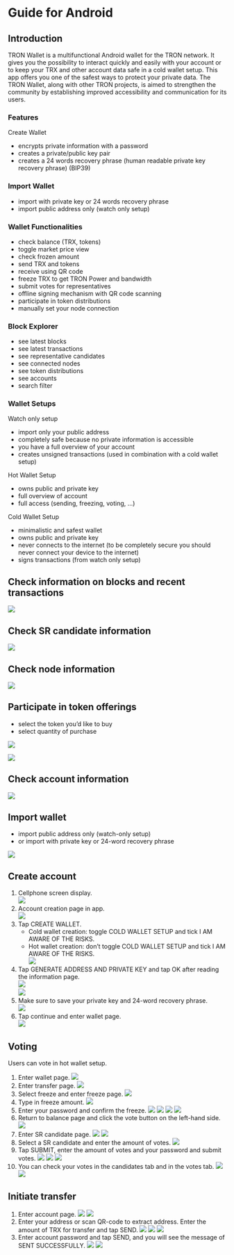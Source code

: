 # Guide for Android

## Introduction

TRON Wallet is a multifunctional Android wallet for the TRON network. It gives you the possibility to interact quickly and easily with your account or to keep your TRX and other account data safe in a cold wallet setup. This app offers you one of the safest ways to protect your private data. The TRON Wallet, along with other TRON projects, is aimed to strengthen the community by establishing improved accessibility and communication for its users.

### Features
Create Wallet
+ encrypts private information with a password
+ creates a private/public key pair
+ creates a 24 words recovery phrase (human readable private key recovery phrase) (BIP39)

### Import Wallet
+ import with private key or 24 words recovery phrase
+ import public address only (watch only setup)

### Wallet Functionalities
+ check balance (TRX, tokens)
+ toggle market price view
+ check frozen amount
+ send TRX and tokens
+ receive using QR code
+ freeze TRX to get TRON Power and bandwidth
+ submit votes for representatives
+ offline signing mechanism with QR code scanning
+ participate in token distributions
+ manually set your node connection

### Block Explorer
+ see latest blocks
+ see latest transactions
+ see representative candidates
+ see connected nodes
+ see token distributions
+ see accounts
+ search filter

### Wallet Setups

Watch only setup
+ import only your public address
+ completely safe because no private information is accessible
+ you have a full overview of your account
+ creates unsigned transactions (used in combination with a cold wallet setup)

Hot Wallet Setup
+ owns public and private key
+ full overview of account
+ full access (sending, freezing, voting, ...)

Cold Wallet Setup
+ minimalistic and safest wallet
+ owns public and private key
+ never connects to the internet (to be completely secure you should never connect your device to the internet)
+ signs transactions (from watch only setup)

## Check information on blocks and recent transactions  

![](https://raw.githubusercontent.com/ybhgenius/Documentation/master/images/Wallet_for_Android/查看相关信息/区块和交易信息.png)

## Check SR candidate information  

![](https://raw.githubusercontent.com/ybhgenius/Documentation/master/images/Wallet_for_Android/查看相关信息/查看SP候选信息.png)

## Check node information  

![](https://raw.githubusercontent.com/ybhgenius/Documentation/master/images/Wallet_for_Android/查看相关信息/查看节点信息.png)

## Participate in token offerings
   + select the token you’d like to buy
   + select quantity of purchase  

![](https://raw.githubusercontent.com/ybhgenius/Documentation/master/images/Wallet_for_Android/查看相关信息/查看token信息.png)  

![](https://raw.githubusercontent.com/ybhgenius/Documentation/master/images/Wallet_for_Android/查看相关信息/选择购买数量.png)

## Check account information  

![](https://raw.githubusercontent.com/ybhgenius/Documentation/master/images/Wallet_for_Android/查看相关信息/查看账户信息.png)

## Import wallet
+ import public address only (watch-only setup)
+ or import with private key or 24-word recovery phrase

![](https://raw.githubusercontent.com/ybhgenius/Documentation/master/images/Wallet_for_Android/倒入钱包/导入钱包.png)

## Create account

1. Cellphone screen display.  
![](https://raw.githubusercontent.com/ybhgenius/Documentation/master/images/Wallet_for_Android/创建钱包账户/1桌面显示.png)
2. Account creation page in app.  
![](https://raw.githubusercontent.com/ybhgenius/Documentation/master/images/Wallet_for_Android/创建钱包账户/2.点击app之后的界面.jpg)
3. Tap CREATE WALLET.  
   + Cold wallet creation: toggle COLD WALLET SETUP and tick I AM AWARE OF THE RISKS.
   + Hot wallet creation: don’t toggle COLD WALLET SETUP and tick I AM AWARE OF THE RISKS.  
   ![](https://raw.githubusercontent.com/ybhgenius/Documentation/master/images/Wallet_for_Android/创建钱包账户/3.设置密码.jpg)  
4. Tap GENERATE ADDRESS AND PRIVATE KEY and tap OK after reading the information page.  
![](https://raw.githubusercontent.com/ybhgenius/Documentation/master/images/Wallet_for_Android/创建钱包账户/4.png)  
![](https://raw.githubusercontent.com/ybhgenius/Documentation/master/images/Wallet_for_Android/创建钱包账户/6.png)
5. Make sure to save your private key and 24-word recovery phrase.  
![](https://raw.githubusercontent.com/ybhgenius/Documentation/master/images/Wallet_for_Android/创建钱包账户/7.钱包创建好之后的页面%20now%20we%20see%20here%20is%20a%20public%20address%20%2Cprivate%20key%20and%2024%20words%20recovery%20phrase.jpg)
6. Tap continue and enter wallet page.    
![](https://raw.githubusercontent.com/ybhgenius/Documentation/master/images/Wallet_for_Android/创建钱包账户/8.创建号钱包之后下滑页面找到continue按钮.jpg)

## Voting

Users can vote in hot wallet setup.

1.	Enter wallet page.
![](https://raw.githubusercontent.com/ybhgenius/Documentation/master/images/Wallet_for_Android/投票/1.当前的余额显示页面.jpg)
2. Enter transfer page.
![](https://raw.githubusercontent.com/ybhgenius/Documentation/master/images/Wallet_for_Android/投票/2.点击余额右侧的转账页面.png)
3. Select freeze and enter freeze page.
![](https://raw.githubusercontent.com/ybhgenius/Documentation/master/images/Wallet_for_Android/投票/3.点击FREEZE进入TRX冻结页面.jpg)
4. Type in freeze amount.
![](https://raw.githubusercontent.com/ybhgenius/Documentation/master/images/Wallet_for_Android/投票/4.在freeze%20amount%20输入栏中键入希望冻结的TRX数量，然后点击freeze按钮，注，拥有多少冻结TRX就拥有多少投票权.jpg)
5. Enter your password and confirm the freeze.
![](https://raw.githubusercontent.com/ybhgenius/Documentation/master/images/Wallet_for_Android/投票/5冻结TRX需要输入账户密码进行确认.jpg)
![](https://raw.githubusercontent.com/ybhgenius/Documentation/master/images/Wallet_for_Android/投票/6.键入账户密码.jpg)
![](https://raw.githubusercontent.com/ybhgenius/Documentation/master/images/Wallet_for_Android/投票/7.png)
![](https://raw.githubusercontent.com/ybhgenius/Documentation/master/images/Wallet_for_Android/投票/8.进行100TRX冻结之后的页面显示.jpg)
6. Return to balance page and click the vote button on the left-hand side.
![](https://raw.githubusercontent.com/ybhgenius/Documentation/master/images/Wallet_for_Android/投票/9.回到余额显示页面，然后点击余额左侧的投票按钮.jpg)
7. Enter SR candidate page.
![](https://raw.githubusercontent.com/ybhgenius/Documentation/master/images/Wallet_for_Android/投票/10.点击投票按钮之后进入超级代表候选人list页面，candidates一栏下显示的是所有待投票竞选的SR候选人.jpg)
![](https://raw.githubusercontent.com/ybhgenius/Documentation/master/images/Wallet_for_Android/投票/11.此为your%20votes页面下的显示情况，因为我们还没有对任何一个SR候选节点进行投票，所以列表中空空如也.png)
8. Select a SR candidate and enter the amount of votes.
![](https://raw.githubusercontent.com/ybhgenius/Documentation/master/images/Wallet_for_Android/投票/12.我们回到candidates一栏，任意选择一个SR候选人进行投票演示，以list中首个系节点为例，注，candidates%20list%20的排列是以票数多少为顺序.jpg)
9. Tap SUBMIT, enter the amount of votes and your password and submit votes.
![](https://raw.githubusercontent.com/ybhgenius/Documentation/master/images/Wallet_for_Android/投票/13.输入希望为此节点投出的票数.jpg)
![](https://raw.githubusercontent.com/ybhgenius/Documentation/master/images/Wallet_for_Android/投票/14.点击submit%20votes之后要求输入账户密码进行确认投票.jpg)
![](https://raw.githubusercontent.com/ybhgenius/Documentation/master/images/Wallet_for_Android/投票/16.png)
10. You can check your votes in the candidates tab and in the votes tab.
![](https://raw.githubusercontent.com/ybhgenius/Documentation/master/images/Wallet_for_Android/投票/17.为此候选人投过票后此候选人右侧显示你为其透过的票数.jpg)
![](https://raw.githubusercontent.com/ybhgenius/Documentation/master/images/Wallet_for_Android/投票/18.这个时候我们可以看到在your%20votes一栏中与投票前不同的是出现了我们为其投过票的SR候选人信息.jpg)

## Initiate transfer

1. Enter account page.
![](https://raw.githubusercontent.com/ybhgenius/Documentation/master/images/Wallet_for_Android/转出和转入/转入/1.账户中有余额时候的余额显示界面.png)
![](https://raw.githubusercontent.com/ybhgenius/Documentation/master/images/Wallet_for_Android/转出和转入/转入/2.点击余额数字可转换成美元的等值额度.png)
2. Enter your address or scan QR-code to extract address. Enter the amount of TRX for transfer and tap SEND.
![](https://raw.githubusercontent.com/ybhgenius/Documentation/master/images/Wallet_for_Android/转出和转入/转入/3.点击右侧转账按钮后出现的界面（默认停留在send也就是转出TRX时的操作页面）可以通过在to一栏输入转入地址也可以点击右侧的二维码小标志，打开二维码扫描页面.png)
![](https://raw.githubusercontent.com/ybhgenius/Documentation/master/images/Wallet_for_Android/转出和转入/转入/4.点击receive后显示自己的钱包地址和二维码性质的地址，可供转出账户进行输入和scan，待转出账户操作完毕后，点击左上角返回箭头进行余额查看.jpg)
![](https://github.com/ybhgenius/Documentation/blob/master/images/Wallet_for_Android/转出和转入/转出/6.输入希望转入的额度点击send.png)
3. Enter account password and tap SEND, and you will see the message of SENT SUCCESSFULLY.
![](https://raw.githubusercontent.com/ybhgenius/Documentation/master/images/Wallet_for_Android/转出和转入/转出/7.点击send之后需要输入账户密码进行确认.png)
![](https://raw.githubusercontent.com/ybhgenius/Documentation/master/images/Wallet_for_Android/转出和转入/转出/9.png)